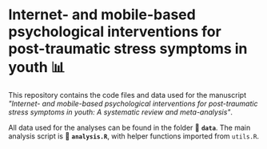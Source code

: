 # Internet- and mobile-based psychological interventions for post-traumatic stress symptoms in youth 📊

This repository contains the code files and data used for the manuscript 
_"Internet- and mobile-based psychological interventions for post-traumatic stress symptoms in youth: A systematic review and meta-analysis"_.

All data used for the analyses can be found in the folder 📁 **`data`**. The main analysis script is 📄 **`analysis.R`**, with helper functions imported from `utils.R`.
